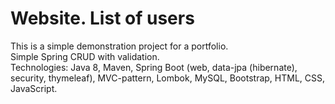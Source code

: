 # Website. List of users
This is a simple demonstration project for a portfolio.<br>
Simple Spring CRUD with validation.<br>
Technologies: Java 8, Maven, 
Spring Boot (web, data-jpa (hibernate), security, thymeleaf), 
MVC-pattern, Lombok, MySQL, Bootstrap, HTML, CSS, JavaScript.